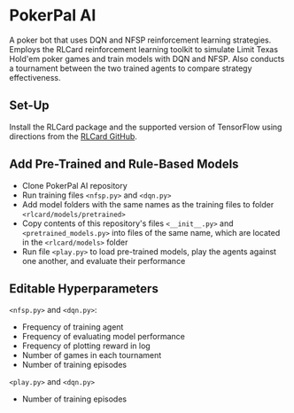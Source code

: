 # PokerPal AI

A poker bot that uses DQN and NFSP reinforcement learning strategies. Employs the RLCard reinforcement learning toolkit to simulate Limit Texas Hold'em poker games and train models with DQN and NFSP. Also conducts a tournament between the two trained agents to compare strategy effectiveness.

## Set-Up

Install the RLCard package and the supported version of TensorFlow using directions from the [RLCard GitHub](https://github.com/datamllab/rlcard).

## Add Pre-Trained and Rule-Based Models

  * Clone PokerPal AI repository
  * Run training files `<nfsp.py>` and `<dqn.py>`
  * Add model folders with the same names as the training files to folder `<rlcard/models/pretrained>`
  * Copy contents of this repository's files `<__init__.py>` and `<pretrained_models.py>` into files of the same name, which are located in the `<rlcard/models>` folder
  * Run file `<play.py>` to load pre-trained models, play the agents against one another, and evaluate their performance
  
## Editable Hyperparameters
`<nfsp.py>` and `<dqn.py>`:
  * Frequency of training agent
  * Frequency of evaluating model performance
  * Frequency of plotting reward in log
  * Number of games in each tournament
  * Number of training episodes

`<play.py>` and `<dqn.py>`
  * Number of training episodes
